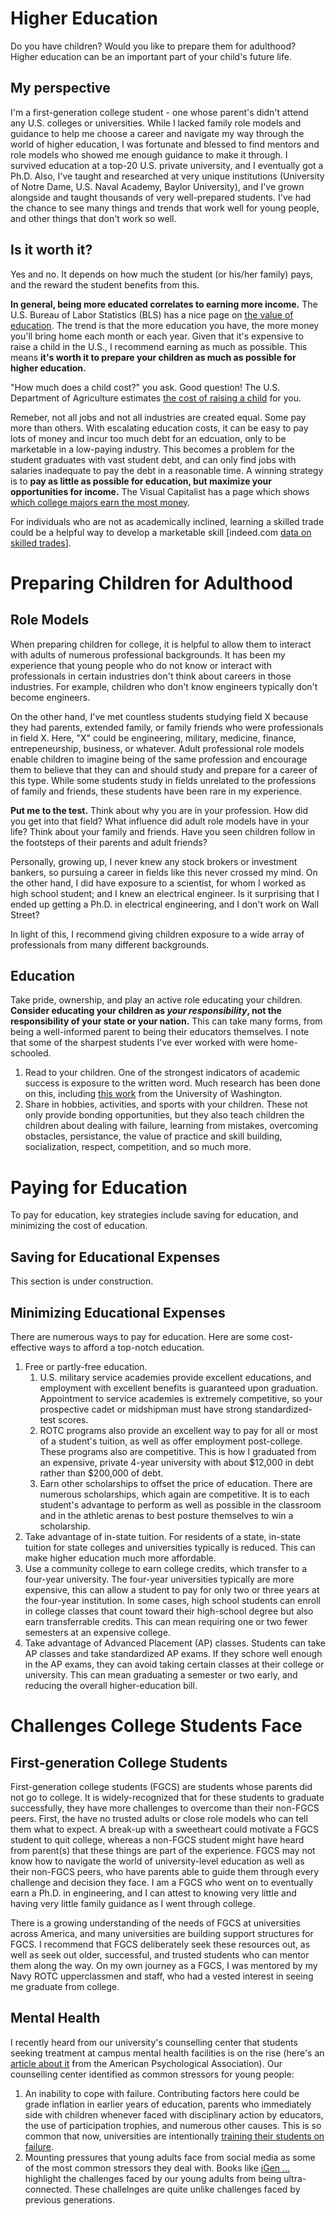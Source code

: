 # Higher Education

Do you have children? Would you like to prepare them for adulthood? Higher education can be an important part of your child's future life.

## My perspective
I'm a first-generation college student - one whose parent's didn't attend any U.S. colleges or universities. While I lacked family role models and guidance to help me choose a career and navigate my way through the world of higher education, I was fortunate and blessed to find mentors and role models who showed me enough guidance to make it through. I survived education at a top-20 U.S. private university, and I eventually got a Ph.D. Also, I've taught and researched at very unique institutions (University of Notre Dame, U.S. Naval Academy, Baylor University), and I've grown alongside and taught thousands of very well-prepared students. I've had the chance to see many things and trends that work well for young people, and other things that don't work so well.

## Is it worth it?
Yes and no. It depends on how much the student (or his/her family) pays, and the reward the student benefits from this.

**In general, being more educated correlates to earning more income.** The U.S. Bureau of Labor Statistics (BLS) has a nice page on [the value of education](https://www.bls.gov/careeroutlook/2018/data-on-display/education-pays.htm). The trend is that the more education you have, the more money you'll bring home each month or each year. Given that it's expensive to raise a child in the U.S., I recommend earning as much as possible. This means **it's worth it to prepare your children as much as possible for higher education.**

"How much does a child cost?" you ask. Good question! The U.S. Department of Agriculture estimates [the cost of raising a child](https://www.usda.gov/media/blog/2017/01/13/cost-raising-child) for you.

Remeber, not all jobs and not all industries are created equal. Some pay more than others. With escalating education costs, it can be easy to pay lots of money and incur too much debt for an edcuation, only to be marketable in a low-paying industry. This becomes a problem for the student graduates with vast student debt, and can only find jobs with salaries inadequate to pay the debt in a reasonable time. A winning strategy is to **pay as little as possible for education, but maximize your opportunities for income.** The Visual Capitalist has a page which shows [which college majors earn the most money](https://www.visualcapitalist.com/visualizing-salaries-college-degrees/).

For individuals who are not as academically inclined, learning a skilled trade could be a helpful way to develop a marketable skill [indeed.com [data on skilled trades](https://www.indeed.com/cmp/Skilled-Trades/salaries)].


# Preparing Children for Adulthood

## Role Models
When preparing children for college, it is helpful to allow them to interact with adults of numerous professional backgrounds. It has been my experience that young people who do not know or interact with professionals in certain industries don't think about careers in those industries. For example, children who don't know engineers typically don't become engineers.

On the other hand, I've met countless students studying field X because they had parents, extended family, or family friends who were professionals in field X. Here, "X" could be engineering, military, medicine, finance, entrepeneurship, business, or whatever. Adult professional role models enable children to imagine being of the same profession and encourage them to believe that they can and should study and prepare for a career of this type. While some students study in fields unrelated to the professions of family and friends, these students have been rare in my experience.

**Put me to the test.** Think about why you are in your profession. How did you get into that field? What influence did adult role models have in your life? Think about your family and friends. Have you seen children follow in the footsteps of their parents and adult friends?

Personally, growing up, I never knew any stock brokers or investment bankers, so pursuing a career in fields like this never crossed my mind. On the other hand, I did have exposure to a scientist, for whom I worked as high school student; and I knew an electrical engineer. Is it surprising that I ended up getting a Ph.D. in electrical engineering, and I don't work on Wall Street? 

In light of this, I recommend giving children exposure to a wide array of professionals from many different backgrounds.

## Education
Take pride, ownership, and play an active role educating your children. **Consider educating your children as *your responsibility*, not the responsibility of your state or your nation.**  This can take many forms, from being a well-informed parent to being their educators themselves. I note that some of the sharpest students I've ever worked with were home-schooled.

1. Read to your children. One of the strongest indicators of academic success is exposure to the written word. Much research has been done on this, including [this work](https://www.washington.edu/news/2017/08/28/how-reading-and-writing-with-your-child-boost-more-than-just-literacy/) from the University of Washington.
2. Share in hobbies, activities, and sports with your children. These not only provide bonding opportunities, but they also teach children the children about dealing with failure, learning from mistakes, overcoming obstacles, persistance, the value of practice and skill building, socialization, respect, competition, and so much more.


# Paying for Education
To pay for education, key strategies include saving for education, and minimizing the cost of education.

## Saving for Educational Expenses
This section is under construction.

## Minimizing Educational Expenses
There are numerous ways to pay for education. Here are some cost-effective ways to afford a top-notch education.

1. Free or partly-free education.
    1. U.S. military service academies provide excellent educations, and employment with excellent benefits is guaranteed upon graduation. Appointment to service academies is extremely competitive, so your prospective cadet or midshipman must have strong standardized-test scores.
    2. ROTC programs also provide an excellent way to pay for all or most of a student's tuition, as well as offer employment post-college. These programs also are competitive. This is how I graduated from an expensive, private 4-year university with about $12,000 in debt rather than $200,000 of debt.
    3. Earn other scholarships to offset the price of education. There are numerous scholarships, which again are competitive. It is to each student's advantage to perform as well as possible in the classroom and in the athletic arenas to best posture themselves to win a scholarship.
2. Take advantage of in-state tuition. For residents of a state, in-state tuition for state colleges and universities typically is reduced. This can make higher education much more affordable.
3. Use a community college to earn college credits, which transfer to a four-year university. The four-year universities typically are more expensive, this can allow a student to pay for only two or three years at the four-year institution. In some cases, high school students can enroll in college classes that count toward their high-school degree but also earn transferrable credits. This can mean requiring one or two fewer semesters at an expensive college.
4. Take advantage of Advanced Placement (AP) classes. Students can take AP classes and take standardized AP exams. If they schore well enough in the AP exams, they can avoid taking certain classes at their college or university. This can mean graduating a semester or two early, and reducing the overall higher-education bill.
  

# Challenges College Students Face

## First-generation College Students
First-generation college students (FGCS) are students whose parents did not go to college. It is widely-recognized that for these students to graduate successfully, they have more challenges to overcome than their non-FGCS peers.  First, the have no trusted adults or close role models who can tell them what to expect. A break-up with a sweetheart could motivate a FGCS student to quit college, whereas a non-FGCS student might have heard from parent(s) that these things are part of the experience. FGCS may not know how to navigate the world of university-level education as well as their non-FGCS peers, who have parents able to guide them through every challenge and decision they face. I am a FGCS who went on to eventually earn a Ph.D. in engineering, and I can attest to knowing very little and having very little family guidance as I went through college.

There is a growing understanding of the needs of FGCS at universities across America, and many universities are building support structures for FGCS. I recommend that FGCS deliberately seek these resources out, as well as seek out older, successful, and trusted students who can mentor them along the way. On my own journey as a FGCS, I was mentored by my Navy ROTC upperclassmen and staff, who had a vested interest in seeing me graduate from college.

## Mental Health
I recently heard from our university's counselling center that students seeking treatment at campus mental health facilities is on the rise (here's an [article about it](https://www.apa.org/advocacy/higher-education/mental-health/) from the American Psychological Association). Our counselling center identified as common stressors for young people:
1. An inability to cope with failure. Contributing factors here could be grade inflation in earlier years of education, parents who immediately side with children whenever faced with disciplinary action by educators, the use of participation trophies, and numerous other causes. This is so common that now, universities are intentionally [training their students on failure](https://www.wsj.com/articles/failure-101-colleges-teach-students-how-to-cope-with-setbacks-11545129000).
2. Mounting pressures that young adults face from social media as some of the most common stressors they deal with. Books like [iGen ...](http://www.jeantwenge.com/igen-book-by-dr-jean-twenge/) highlight the challenges faced by our young adults from being ultra-connected. These challelnges are quite unlike challenges faced by previous generations. 
